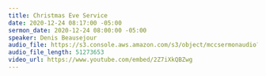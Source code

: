 ```yaml
---
title: Christmas Eve Service
date: 2020-12-24 08:17:00 -05:00
sermon_date: 2020-12-24 08:00:00 -05:00
speaker: Denis Beausejour
audio_file: https://s3.console.aws.amazon.com/s3/object/mccsermonaudio?region=us-east-2&prefix=Advent+2020+Promise+of+Hope/Christmas+Eve.mp3
audio_file_length: 51273653
video_url: https://www.youtube.com/embed/2Z7iXkQBZwg
---
```


